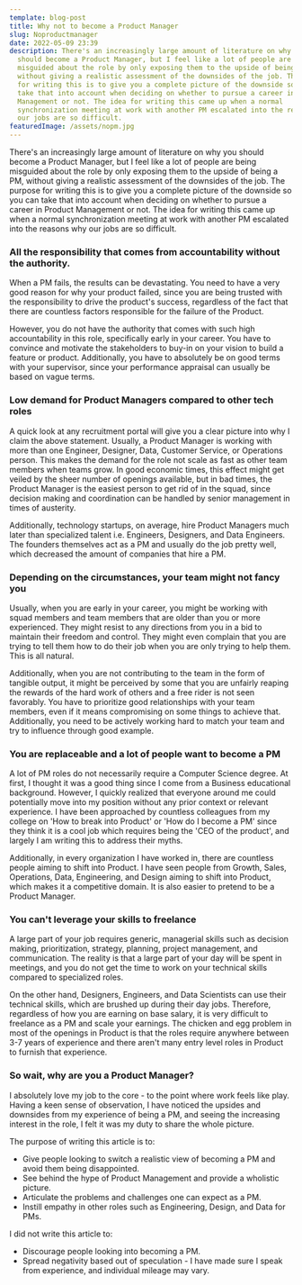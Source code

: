 ```yaml
---
template: blog-post
title: Why not to become a Product Manager
slug: Noproductmanager
date: 2022-05-09 23:39
description: There's an increasingly large amount of literature on why you
  should become a Product Manager, but I feel like a lot of people are being
  misguided about the role by only exposing them to the upside of being a PM,
  without giving a realistic assessment of the downsides of the job. The purpose
  for writing this is to give you a complete picture of the downside so you can
  take that into account when deciding on whether to pursue a career in Product
  Management or not. The idea for writing this came up when a normal
  synchronization meeting at work with another PM escalated into the reasons why
  our jobs are so difficult.
featuredImage: /assets/nopm.jpg
---
```

There's an increasingly large amount of literature on why you should become a Product Manager, but I feel like a lot of people are being misguided about the role by only exposing them to the upside of being a PM, without giving a realistic assessment of the downsides of the job. The purpose for writing this is to give you a complete picture of the downside so you can take that into account when deciding on whether to pursue a career in Product Management or not. The idea for writing this came up when a normal synchronization meeting at work with another PM escalated into the reasons why our jobs are so difficult.

### All the responsibility that comes from accountability without the authority.

When a PM fails, the results can be devastating. You need to have a very good reason for why your product failed, since you are being trusted with the responsibility to drive the product's success, regardless of the fact that there are countless factors responsible for the failure of the Product.

However, you do not have the authority that comes with such high accountability in this role, specifically early in your career. You have to convince and motivate the stakeholders to buy-in on your vision to build a feature or product. Additionally, you have to absolutely be on good terms with your supervisor, since your performance appraisal can usually be based on vague terms.

### Low demand for Product Managers compared to other tech roles

A quick look at any recruitment portal will give you a clear picture into why I claim the above statement. Usually, a Product Manager is working with more than one Engineer, Designer, Data, Customer Service, or Operations person. This makes the demand for the role not scale as fast as other team members when teams grow. In good economic times, this effect might get veiled by the sheer number of openings available, but in bad times, the Product Manager is the easiest person to get rid of in the squad, since decision making and coordination can be handled by senior management in times of austerity.

Additionally, technology startups, on average, hire Product Managers much later than specialized talent i.e. Engineers, Designers, and Data Engineers. The founders themselves act as a PM and usually do the job pretty well, which decreased the amount of companies that hire a PM.

### Depending on the circumstances, your team might not fancy you

Usually, when you are early in your career, you might be working with squad members and team members that are older than you or more experienced. They might resist to any directions from you in a bid to maintain their freedom and control. They might even complain that you are trying to tell them how to do their job when you are only trying to help them. This is all natural.

Additionally, when you are not contributing to the team in the form of tangible output, it might be perceived by some that you are unfairly reaping the rewards of the hard work of others and a free rider is not seen favorably. You have to prioritize good relationships with your team members, even if it means compromising on some things to achieve that. Additionally, you need to be actively working hard to match your team and try to influence through good example.

### You are replaceable and a lot of people want to become a PM

A lot of PM roles do not necessarily require a Computer Science degree. At first, I thought it was a good thing since I come from a Business educational background. However, I quickly realized that everyone around me could potentially move into my position without any prior context or relevant experience. I have been approached by countless colleagues from my college on 'How to break into Product' or 'How do I become a PM' since they think it is a cool job which requires being the 'CEO of the product', and largely I am writing this to address their myths.

Additionally, in every organization I have worked in, there are countless people aiming to shift into Product. I have seen people from Growth, Sales, Operations, Data, Engineering, and Design aiming to shift into Product, which makes it a competitive domain. It is also easier to pretend to be a Product Manager.

### You can't leverage your skills to freelance

A large part of your job requires generic, managerial skills such as decision making, prioritization, strategy, planning, project management, and communication. The reality is that a large part of your day will be spent in meetings, and you do not get the time to work on your technical skills compared to specialized roles.

On the other hand, Designers, Engineers, and Data Scientists can use their technical skills, which are brushed up during their day jobs. Therefore, regardless of how you are earning on base salary, it is very difficult to freelance as a PM and scale your earnings. The chicken and egg problem in most of the openings in Product is that the roles require anywhere between 3-7 years of experience and there aren't many entry level roles in Product to furnish that experience.

### **So wait, why are you a Product Manager?**

I absolutely love my job to the core - to the point where work feels like play. Having a keen sense of observation, I have noticed the upsides and downsides from my experience of being a PM, and seeing the increasing interest in the role, I felt it was my duty to share the whole picture.

The purpose of writing this article is to:

* Give people looking to switch a realistic view of becoming a PM and avoid them being disappointed.
* See behind the hype of Product Management and provide a wholistic picture.
* Articulate the problems and challenges one can expect as a PM.
* Instill empathy in other roles such as Engineering, Design, and Data for PMs.

I did not write this article to:

* Discourage people looking into becoming a PM.
* Spread negativity based out of speculation - I have made sure I speak from experience, and individual mileage may vary.